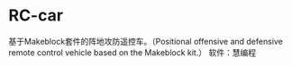 # RC-car
基于Makeblock套件的阵地攻防遥控车。（Positional offensive and defensive remote control vehicle based on the Makeblock kit.）
软件：慧编程
